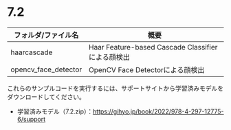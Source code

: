 # 7.2

| フォルダ/ファイル名  | 概要                                              |
| -------------------- | ------------------------------------------------- |
| haarcascade          | Haar Feature-based Cascade Classifierによる顔検出 |
| opencv_face_detector | OpenCV Face Detectorによる顔検出                  |

これらのサンプルコードを実行するには、サポートサイトから学習済みモデルをダウンロードしてください。  

* 学習済みモデル（7.2.zip）：https://gihyo.jp/book/2022/978-4-297-12775-6/support
